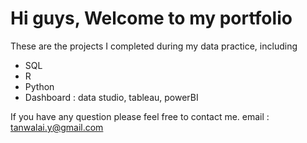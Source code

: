 # Hi guys, Welcome to my portfolio 

These are the projects I completed during my data practice, including
- SQL
- R
- Python
- Dashboard : data studio, tableau, powerBI

If you have any question please feel free to contact me.
email : tanwalai.y@gmail.com
